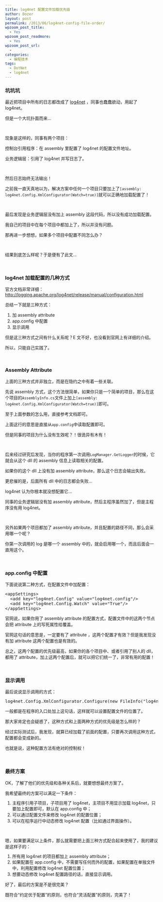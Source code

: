 ```yaml
---
title: log4net 配置文件加载优先级
author: Dozer
layout: post
permalink: /2013/06/log4net-config-file-order/
wpzoom_post_title:
  - Yes
wpzoom_post_readmore:
  - Yes
wpzoom_post_url:
  - 
categories:
  - 编程技术
tags:
  - DotNet
  - log4net
---
```


### <span id="i">坑坑坑</span>

最近把项目中所有的日志都改成了 <a href="http://logging.apache.org/log4net/" target="_blank">log4net</a> ，同事也蠢蠢欲动，用起了 log4net。

但是一个大坑扑面而来…

&nbsp;

现象是这样的，同事有两个项目：

控制台引用程序：在 assembly 里配置了 log4net 的配置文件地址。

业务逻辑层：引用了 log4net 并写日志了。

&nbsp;

然后日志始终无法输出！

之前我一直天真地以为，解决方案中任何一个项目只要加上了`[assembly: log4net.Config.XmlConfigurator(Watch=true)]`就可以正确地加载配置了！

<!--more-->

&nbsp;

最后发现是业务逻辑层没有加上 assembly 这段代码，所以没有成功加载配置。

我自己的项目中在每个项目中都加上了，所以并没有问题。

那再进一步想想，如果多个项目中配置不同怎么办？

&nbsp;

结果到底怎么样呢？于是便有了此文…

&nbsp;

### <span id="log4net">log4net 加载配置的几种方式</span>

官方文档非常详细：<a href="http://logging.apache.org/log4net/release/manual/configuration.html" target="_blank">http://logging.apache.org/log4net/release/manual/configuration.html</a>

总结一下就是三种方式：

1.  加 assembly attribute
2.  app.config 中配置
3.  显示调用

但是这三种方式之间有什么关系呢？E 文不好，也没看到官网上有详细的介绍。

所以，只能自己实践了。

&nbsp;

### <span id="Assembly_Attribute">Assembly Attribute</span>

上面的三种方式并非独立，而是在隐约之中有着一些关联。

先说 assembly 方式，这个方法很简单，如果你只是一个简单的项目，那么在这个项目的`AssemblyInfo.cs`文件上加上`[assembly: log4net.Config.XmlConfigurator(Watch=true)]`即可。

至于上面参数的怎么用，直接参考文档即可。

上面这行的意思是直接从`app.config`中读取配置即可。

但是同事的项目为什么没有生效呢？！很诡异有木有！

&nbsp;

后来经过研究后发现，当你的程序第一次调用`LogManager.GetLogger`的时候，它就会从这个 dll 的 assembly 信息上读取相关的配置。

如果你的这个 dll 上没有加 assembly attribute，那么这个日志会输出失败。

更悲催的是，后面所有 dll 中的日志都会失败…

log4net 认为你根本就没想配置它…

同事的业务逻辑层没有加 assembly attribute，然后主程序虽然加了，但是主程序没有用 log4net。

&nbsp;

另外如果两个项目都加了 assembly attribute，并且配置的路径不同，那么会采用哪一个呢？

你第一次调用的 log 是哪一个 assembly 中的，就会启用哪一个，而且后面会一直用这个。

&nbsp;

### <span id="appconfig">app.config 中配置</span>

下面说说第二种方式，在配置文件中加配置：

<pre class="lang:xhtml decode:true">&lt;appSettings&gt;
  &lt;add key="log4net.Config" value="log4net.config"/&gt;
  &lt;add key="log4net.Config.Watch" value="True"/&gt;
&lt;/appSettings&gt;</pre>

官网说，如果你用了 assembly attribute 的配置方式，配置文件中的这两个节点会把 attribute 上的写死属性给覆盖。

官网这句话的意思是，一定要有了 attribute ，这两个配置才有效？但是我发现没有加 attribute 这两个配置也是有效的。

总之，这两个配置的优先级最高，如果你的各个项目中、或者引用了别人的 dll，都用了 attribute，加上这两个配置后，就可以把它们统一了，非常有用的配置！

&nbsp;

### <span id="i-2">显示调用</span>

最后说说显示调用的方式：

<pre class="lang:c# decode:true">log4net.Config.XmlConfigurator.Configure(new FileInfo("log4net.xml"));</pre>

一般都是在程序的入口处加上这句话，这样就可以设置配置文件的位置了。

那大家肯定也会疑惑了，这种方式和上面两种方式的优先级是怎么样的？

经过实际测试后，我发现，就算已经加载了前面的配置，只要再次调用这种方式，配置都会变成新的。

也就是说，这种配置方法有绝对的控制权！

&nbsp;

### <span id="i-3">最终方案</span>

OK，了解了他们的优先级和各种关系后，就要想想最终方案了。

我希望最终的方案可以满足一下条件：

1.  <span style="line-height: 13px;">主程序引用子项目，子项目用了 log4net，主项目不用显示加载 log4net，只要加上配置即可，默认在 app.config 中；</span>
2.  可以通过配置文件来修改 log4net 的配置位置；
3.  可以在程序运行中动态修改 log4net 配置（比如通过界面操作）。

&nbsp;

嗯，如果要满足以上条件，那么就需要把上面三种方式配合起来使用了，我的建议是这样子的：

1.  <span style="line-height: 13px;">所有用 log4net 的项目都加上 assembly attribute；</span>
2.  如果配置在 app.config 中，不需要写任何而外的配置，如果配置在单独文件中，利用配置修改 log4net 配置位置；
3.  想要动态修改 log4net 配置路径的话，直接显示调用。

好了，最后的方案是不是很完美？

既符合“约定优于配置”的原则，也符合“灵活配置”的原则，完美了！
